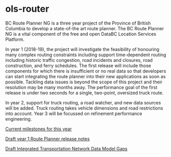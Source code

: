 # ols-router
BC Route Planner NG is a three year project of the Province of British Columbia to develop a state-of-the art route planner. The BC Route Planner NG is a vital component of the free and open DataBC Location Services Platform.

In year 1 (2018-19), the project will investigate the feasibility of honouring many complex routing constraints including support time-dependent routing including historic traffic congestion, road incidents and closures, road construction, and ferry schedules. The first release will include those components for which there is insufficient or no real data so that developers can start integrating the route planner into their new applications as soon as possible. Tackling data issues is beyond the scope of this project and their resolution may be many months away. The performance goal of the first release is under two seconds for a single, two-point, oversized truck route.

In year 2, support for truck routing, a road watcher, and new data sources will be added. Truck routing takes vehicle dimensions and road restrictions into account. Year 3 will be focussed on refinement performance engineering. 

[Current milestones for this year](https://github.com/bcgov/ols-router/milestones)

[Draft year 1 Route Planner release notes](https://github.com/bcgov/ols-router/issues/75)

[Draft Integrated Transportation Network Data Model Gaps](https://github.com/bcgov/ols-router/blob/master/ITN-Data-Mode-Gaps.md) 
